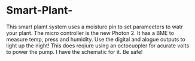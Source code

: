 # Smart-Plant-
This smart plamt system uses a moisture pin to set parameeters to watr your plant. The micro controller is the new Photon 2. It has a BME to measure temp, press and humidity. Use the digital and alogue outputs to light up the night! This does reqiure using an octocuopler for acurate volts to power the pump. I have the schematic for it. Be safe!
